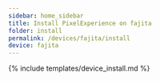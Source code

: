 ```yaml
---
sidebar: home_sidebar
title: Install PixelExperience on fajita
folder: install
permalink: /devices/fajita/install
device: fajita
---
```

{% include templates/device_install.md %}
